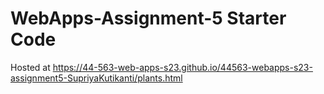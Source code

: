 # WebApps-Assignment-5 Starter Code
Hosted at https://44-563-web-apps-s23.github.io/44563-webapps-s23-assignment5-SupriyaKutikanti/plants.html
